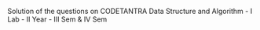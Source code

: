 Solution of the questions on CODETANTRA Data Structure and Algorithm - I Lab - II Year - III Sem & IV Sem

